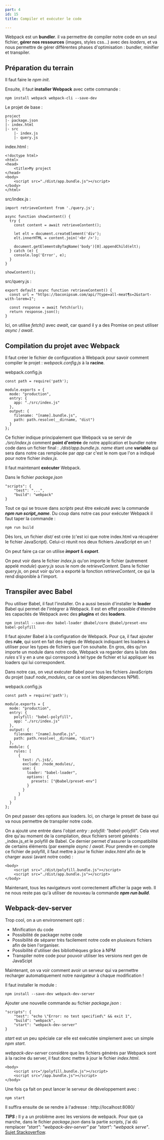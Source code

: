 ```yaml
---
part: 4
id: 15
title: Compiler et exécuter le code

---
```

Webpack est un **bundler**. il va permettre de compiler notre code en un seul fichier, **gérer nos ressources** (images, styles css...) avec des _loaders_, et va nous permettre de gérer différentes phases d'optimisation : bundler, minifier et transpiler.

## Préparation du terrain

Il faut faire le _npm init_.

Ensuite, il faut **installer Webpack** avec cette commande :

    npm install webpack webpack-cli --save-dev

Le projet de base :

    project
    |- package.json
    |- index.html
    |- src
        |- index.js
        |- query.js

index.html :

    <!doctype html>
    <html>
    <head>
        <title>My project
    </head>
    <body>
        <script src="./dist/app.bundle.js"></script>
    </body>
    </html>

src/index.js :

    import retrieveContent from './query.js';
    
    async function showContent() {
      try {
        const content = await retrieveContent();
    
        let elt = document.createElement('div');
        elt.innerHTML = content.join('<br />');
    
        document.getElementsByTagName('body')[0].appendChild(elt);
      } catch (e) {
        console.log('Error', e);
      }
    }
    
    showContent();

src/query.js :

    export default async function retrieveContent() {
      const url = "https://baconipsum.com/api/?type=all-meat¶s=2&start-with-lorem=1";
    
      const response = await fetch(url);
      return response.json();
    }

Ici, on utilise _fetch()_ avec _await_, car quand il y a des Promise on peut utiliser _async_ / _await_.

## Compilation du projet avec Webpack

Il faut créer le fichier de configuration à Webpack pour savoir comment compiler le projet : _webpack.config.js_ à la **racine**.

webpack.config.js

    const path = require('path');
    
    module.exports = {
      mode: "production",
      entry: {
        app: "./src/index.js"
      },
      output: {
        filename: "[name].bundle.js",
        path: path.resolve(__dirname, "dist")
      }
    };

Ce fichier indique principalement que Webpack va se servir de _./src/index.js_ comment **point d'entrée** de notre application et bundler notre code dans un fichier final : _./dist/app.bundle.js_. _name_ étant une **variable** qui sera dans notre cas remplacée par _app_ car c'est le nom que l'on a indiqué pour notre fichier _index.js_.

Il faut maintenant **exécuter** Webpack.

Dans le fichier _package.json_

    "scripts": {
        "test": "...",
        "build": "webpack"
    }

Tout ce qui se trouve dans _scripts_ peut être exécuté avec la commande **_npm run script_name_**. Du coup dans notre cas pour exécuter Webpack il faut taper la commande :

    npm run build

Dès lors, un fichier _dist/_ est crée (c'est ici que notre index.html va récupérer le fichier JavaScript). Celui-ci réunit nos deux fichiers JavaScript en un !

On peut faire ça car on utilise **_import_** & **_export_**.

On peut voir dans le fichier _index.js_ qu'on importe le fichier (autrement appelé _module_) _query.js_ sous le nom de _retrieveContent_. Dans le fichier _query.js_, on peut voir qu'on a exporté la fonction _retrieveContent_, ce qui la rend disponible à l'import.

## Transpiler avec Babel

Pou utiliser Babel, il faut l'installer. On a aussi besoin d'installer le **loader** Babel qui permet de l'intégrer à Webpack. Il est en effet possible d'étendre les capacités de Webpack avec des **plugins** et des **loaders**.

    npm install --save-dev babel-loader @babel/core @babel/preset-env babel-polyfill

Il faut ajouter Babel à la configuration de Webpack. Pour ça, il faut ajouter des **rule**, qui sont en fait des règles de Webpack indiquant les loaders à utiliser pour les types de fichiers que l'on souhaite. En gros, dès qu'on importe un module dans notre code, Webpack va regarder dans la liste des _rules_ s'il y en a une qui correspond à tel type de fichier et lui appliquer les loaders qui lui correspondent.

Dans notre cas, on veut exécuter Babel pour tous les fichiers JavaScripts du projet (sauf _node_modules_, car ce sont les dépendances NPM).

webpack.config.js

    const path = require('path');
    
    module.exports = {
      mode: "production",
      entry: {
        polyfill: "babel-polyfill",
        app: "./src/index.js"
      },
      output: {
        filename: "[name].bundle.js",
        path: path.resolve(__dirname, "dist")
      },
      module: {
        rules: [
          {
            test: /\.js$/,
            exclude: /node_modules/,
            use: {
              loader: "babel-loader",
              options: {
                presets: ["@babel/preset-env"]
              }
            }
          }
        ]
      }
    };

On peut passer des options aux loaders. Ici, on charge le preset de base qui va nous permettre de transpiler notre code.

On a ajouté une entrée dans l'objet _entry_ : _polyfill: "babel-polyfill"_. Cela veut dire qu'au moment de la compilation, deux fichiers seront générés : _index.js_et le polyfill de Babel. Ce dernier permet d'assurer la compatibilité de certains éléments (par exemple _async_ / _await_. Pour prendre en compte ce fichier de polyfill, il faut mettre à jour le fichier _index.html_ afin de le charger aussi (avant notre code) :

    <body>
        <script src="./dist/polyfill.bundle.js"></script>
        <script src="./dist/app.bundle.js"></script>
    </body>

Maintenant, tous les navigateurs vont correctement afficher la page web. Il ne nous reste pas qu'à utiliser de nouveau la commande **_npm run build_**.

## Webpack-dev-server

Trop cool, on a un environnement opti :

* Minification du code
* Possibilité de packager notre code
* Possibilité de séparer très facilement notre code en plusieurs fichiers afin de bien l'organiser.
* Possibilité d'utiliser des bibliothèques grâce à NPM
* Transpiler notre code pour pouvoir utiliser les versions next gen de JavaScipt

Maintenant, on va voir comment avoir un serveur qui va permettre recharger automatiquement notre navigateur à chaque modification !

Il faut installer le module :

    npm install --save-dev webpack-dev-server

Ajouter une nouvelle commande au fichier _package.json_ :

    "scripts": {
        "test": "echo \"Error: no test specified\" && exit 1",
        "build": "webpack",
        "start": "webpack-dev-server"
    }

_start_ est un peu spéciale car elle est exécutée simplement avec un simple _npm start_.

_webpack-dev-server_ considère que les fichiers générés par Webpack sont à la racine du server, il faut donc mettre à jour le fichier _index.html_.

    <body>
        <script src="/polyfill.bundle.js"></script>
        <script src="/app.bundle.js"></script>
    </body>

Une fois ça fait on peut lancer le serveur de développement avec :

    npm start

Il suffira ensuite de se rendre à l'adresse : http://localhost:8080/

**_TIPS :_** Il y a un problème avec les versions de webpack. Pour que ça marche, dans le fichier _package.json_ dans la partie _scripts_, j'ai dû remplacer _"start": "webpack-dev-server"_ par _"start": "webpack serve"_. [Sujet Stackoverflow](https://stackoverflow.com/questions/40379139/cannot-find-module-webpack-bin-config-yargs).